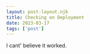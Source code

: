 ```yaml
---
layout: post-layout.njk 
title: Checking on Deployment
date: 2023-03-17
tags: ['post']
---
```

I cant' believe it worked.